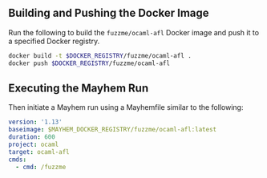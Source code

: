 ## Building and Pushing the Docker Image

Run the following to build the `fuzzme/ocaml-afl` Docker image and push it to a specified Docker registry.

```sh
docker build -t $DOCKER_REGISTRY/fuzzme/ocaml-afl .
docker push $DOCKER_REGISTRY/fuzzme/ocaml-afl
```

## Executing the Mayhem Run

Then initiate a Mayhem run using a Mayhemfile similar to the following:

```yaml
version: '1.13'
baseimage: $MAYHEM_DOCKER_REGISTRY/fuzzme/ocaml-afl:latest
duration: 600
project: ocaml
target: ocaml-afl
cmds:
  - cmd: /fuzzme
```
